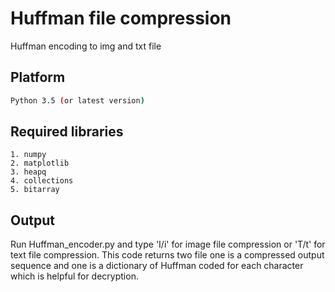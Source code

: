 # Huffman file compression

Huffman encoding to img and txt file

## Platform

```bash
Python 3.5 (or latest version)
```

## Required libraries

```
1. numpy
2. matplotlib
3. heapq
4. collections
5. bitarray 
```



## Output
Run Huffman_encoder.py and
type 'I/i' for image file compression or 'T/t' for text file compression.
  This code returns two file one is a compressed output sequence and one is a dictionary of Huffman coded for each character which is helpful for decryption.


